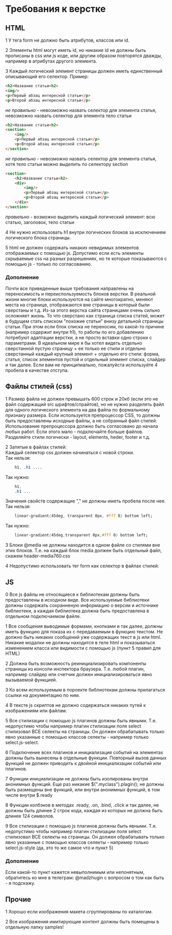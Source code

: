 Требования к верстке
====================

## HTML

1 У тега form не должно быть атрибутов, классов или id.

2 Элементы html могут иметь id, но никакие id не должны быть прописаны в css или js коде, или другим образом повторятся дважды, например в атрибутах другого элемента.

3 Каждый логический элемент страницы должен иметь единственный описывающий его селектор.
Пример:
```html
<h2>Название статьи<h2>
<img/>
<p>Первый абзац интересной статьи</p>
<p>Второй абзац интересной статьи</p>
```
*не правильно* - невозможно назвать селектор для элемента статья, невозможно назвать селектор для элемента тело статьи

```html
<h2>Название статьи<h2>
<section>
    <img/>
    <p>Первый абзац интересной статьи</p>
    <p>Второй абзац интересной статьи</p>
</section>
```
*не правильно* - невозможно назвать селектор для элемента статья, хотя тело статьи можно выделить по селектору section


```html
<section>
    <h2>Название статьи<h2>
    <div>
        <img/>
        <p>Первый абзац интересной статьи</p>
        <p>Второй абзац интересной статьи</p>
    </div>
</section>
```
*правильно* - возможно выделить каждый логический элемент: всю статью, заголовок, тело статьи

4 Не нужно использовать h1 внутри логических блоков за исключением логического блока страницы.

5 html не должен содержать никаких невидимых элементов отображаемых с помощью js. Допустимо если есть элементы скрываемые css на разных разрешениях, но те которые показываются с помощью js - только по согласованию.

### Дополнение

Почти все приведенные выше требования направлены на переносимость и переиспользуемость блоков верстки. В реальной жизни многие блоки используются на сайте многократно, меняют места на странице, отображаются вне страницы в который были сверстаны и т.д. Из-за этого верстка сайта страницами очень сильно осложняет жизнь. То что сверстано как страница списка статей, может в будущем стать списком "похожие статьи" внизу детальной страницы статьи. При этом если блок списка не переносим, по какой-то причине (например содержит внутри h1), то работы по его добавлению потребуют адаптации верстки, а не просто вставки одно строки с параметрами.
В идеальном мире я бы хотел видеть отдельно сверстанной пустую страницу + ее только ее стили и отдельно сверстанный каждый крупный элемент + отдельно его стили: форма, статья, список элементов пустой и отдельный элемент списка, слайдер и так далее.
Если вам не принципиально, пожалуйста используйте 4 пробела в качестве отступа.

## Файлы стилей (css)

1 Размер файла не должен превышать 600 строк и 20кб (если это не файл содержащий src шрифтов/спрайтов), но не нужно разделять файл для одного логического элемента на два файла по формальному признаку размера. Если используется препроцессор CSS, то должны быть предоставлены исходные файлы, а не собранный файл стилей. Использование препроцессора должно быть согласовано до начала любых работ. Если этого мало - подключайте больше файлов. Разделяйте стили логически - layout, elements, heder, footer и т.д.

2 Запятые в файлах стилей:  
Каждый селектор css должен начинаться с новой строки.  
Так нельзя:
```css
    h1, .h1 ....  
```
Так нужно:
```css
    h1,  
    .h1 ...
```

Значения свойств содержащие "," не должны иметь пробела после нее.  
Так нельзя:
```css
    linear-gradient(45deg, transparent 0px, #fff 0) bottom left;
```
Так нужно:
```css
    linear-gradient(45deg,transparent 0px,#fff 0) bottom left;  
```

3 Блоки @media не должны находится в одном файле со стилями вне этих блоков. Т.е. на каждый блок media должен быть отдельный файл, скажем header-media760.css

4 Недопустимо использовать тег form как селектор в файлах стилей.

## JS

0 Все js файлы не относящиеся к библиотекам должны быть предоставлены в исходном виде. Все используемые библиотеки должны содержать сохранненую информацию о версии и источнике библиотеки, а каждая библиотека должна быть предоставлена в отдельном подключаемом файле.

1 Все сообщения выводимые формами, кнопками и так далее, должны иметь функцию для показа их с передаваемым в функцию текстом. Не должно быть никаких сообщений уже содержащих текст в js или html. Никакие модалки не должны находится в теле html и показываться изменением класса или видимости с помощью js (пункт 5 правил для HTML)

2 Должна быть возможность реинициализировать компоненты страницы из консоли инспектора браузера. Т.е. любой плагин, например слайдер или счетчик должен инициализироваться явно вызываемой функцией.

3 Ко всем используемым в пороекте библиотекам должны прилагаться ссылки на документацию по ним.

4 В тексте js скриптов не должно содержаться никаких путей к изображениям или файлам.

5 Все стилизации с помощью js плагинов должны быть явными. Т.е. недопустимо чтобы например плагин стилизации поля select стилизовал ВСЕ селекты на страницы. Он должен обрабатывать только явно указанные с помощью классов селекты - например только select.js-select.

6 Подключение всех плагинов и инициализация событий на элементах должны быть вынесены в отдельные функции. Повторный вызов данных функций не должен приводить к двойной инициализации событий или плагинов.

7 Функции инициализации не должны быть изолированы внутри анонимных функций. Еще раз никакие $(".myclass").plagin(); не должны быть размещены вне функций, или внутри анонимных функций, в том числе внутри $.ready

8 Функции колбэков в методах .ready, .on, .bind, .click и так далее, не должны быть длинее 2 строк кода, каждая из которых не должна быть длинее 124 символов.

9 Все стилизации с помощью js плагинов должны быть явными. Т.е. недопустимо чтобы например плагин стилизации поля select стилизовал ВСЕ селекты на страницы. Он должен обрабатывать только явно указанные с помощью классов селекты - например только select.js-style (да, это то же самое что и пункт 5)

### Дополнение

Если какой-то пункт кажется невыполнимым или непонятным, обратитесь ко мне в телеграм: @madzhugin с вопросом о том как быть - я подскажу.



## Прочие

1 Хорошо если изображения макета сгруппированы по каталогам.

2 Все изображения имитирующие контент должны быть помещены в отдельную папку samples!
